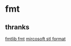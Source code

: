# fmt



## thranks
[fmtlib fmt](https://github.com/fmtlib/fmt)
[mircosoft stl format](https://github.com/microsoft/STL/blob/main/stl/src/format.cpp)